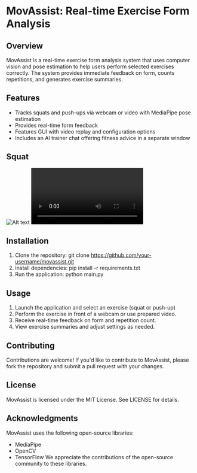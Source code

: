 # MovAssist: Real-time Exercise Form Analysis

## Overview
MovAssist is a real-time exercise form analysis system that uses computer vision and pose estimation to help users perform selected exercises correctly. The system provides immediate feedback on form, counts repetitions, and generates exercise summaries.

## Features
- Tracks squats and push-ups via webcam or video with MediaPipe pose estimation
- Provides real-time form feedback
- Features GUI with video replay and configuration options
- Includes an AI trainer chat offering fitness advice in a separate window

## Squat
![Alt text](https://github.com/AzzyCode/MovAssist/blob/main/assets/squat_correct.mp40)
![Alt text](https://github.com/AzzyCode/MovAssist/blob/main/assets/squat_incorect.mp4)

## Installation
1. Clone the repository: git clone https://github.com/your-username/movassist.git
2. Install dependencies: pip install -r requirements.txt
3. Run the application: python main.py

## Usage
1. Launch the application and select an exercise (squat or push-up)
2. Perform the exercise in front of a webcam or use prepared video.
3. Receive real-time feedback on form and repetition count.
4. View exercise summaries and adjust settings as needed.

## Contributing
Contributions are welcome! If you'd like to contribute to MovAssist, please fork the repository and submit a pull request with your changes.

## License
MovAssist is licensed under the MIT License. See LICENSE for details.

## Acknowledgments
MovAssist uses the following open-source libraries:

- MediaPipe
- OpenCV
- TensorFlow
We appreciate the contributions of the open-source community to these libraries.